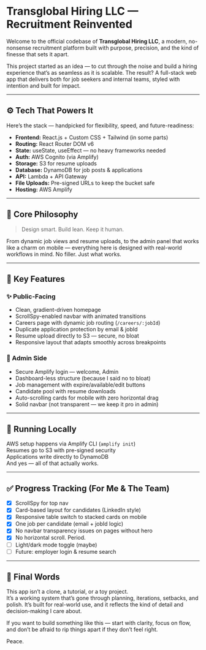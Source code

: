 
# Transglobal Hiring LLC — Recruitment Reinvented

Welcome to the official codebase of **Transglobal Hiring LLC**, a modern, no-nonsense recruitment platform built with purpose, precision, and the kind of finesse that sets it apart.

This project started as an idea — to cut through the noise and build a hiring experience that’s as seamless as it is scalable. The result? A full-stack web app that delivers both for job seekers and internal teams, styled with intention and built for impact.

---

## ⚙️ Tech That Powers It

Here’s the stack — handpicked for flexibility, speed, and future-readiness:

- **Frontend:** React.js + Custom CSS + Tailwind (in some parts)
- **Routing:** React Router DOM v6
- **State:** useState, useEffect — no heavy frameworks needed
- **Auth:** AWS Cognito (via Amplify)
- **Storage:** S3 for resume uploads
- **Database:** DynamoDB for job posts & applications
- **API:** Lambda + API Gateway
- **File Uploads:** Pre-signed URLs to keep the bucket safe
- **Hosting:** AWS Amplify

---

## 🧠 Core Philosophy

> Design smart. Build lean. Keep it human.

From dynamic job views and resume uploads, to the admin panel that works like a charm on mobile — everything here is designed with real-world workflows in mind. No filler. Just what works.

---

## 💼 Key Features

### ✨ Public-Facing
- Clean, gradient-driven homepage
- ScrollSpy-enabled navbar with animated transitions
- Careers page with dynamic job routing (`/careers/:jobId`)
- Duplicate application protection by email & jobId
- Resume upload directly to S3 — secure, no bloat
- Responsive layout that adapts smoothly across breakpoints

### 🔐 Admin Side
- Secure Amplify login — welcome, Admin
- Dashboard-less structure (because I said no to bloat)
- Job management with expire/available/edit buttons
- Candidate pool with resume downloads
- Auto-scrolling cards for mobile with zero horizontal drag
- Solid navbar (not transparent — we keep it pro in admin)

---

## 🚀 Running Locally


AWS setup happens via Amplify CLI (`amplify init`)  
Resumes go to S3 with pre-signed security  
Applications write directly to DynamoDB  
And yes — all of that actually works.

---

## ✅ Progress Tracking (For Me & The Team)

- [x] ScrollSpy for top nav
- [x] Card-based layout for candidates (LinkedIn style)
- [x] Responsive table switch to stacked cards on mobile
- [x] One job per candidate (email + jobId logic)
- [x] No navbar transparency issues on pages without hero
- [x] No horizontal scroll. Period.
- [ ] Light/dark mode toggle (maybe)
- [ ] Future: employer login & resume search

---

## 🙌 Final Words

This app isn’t a clone, a tutorial, or a toy project.  
It’s a working system that’s gone through planning, iterations, setbacks, and polish. It’s built for real-world use, and it reflects the kind of detail and decision-making I care about.

If you want to build something like this — start with clarity, focus on flow, and don’t be afraid to rip things apart if they don’t feel right.

Peace.
